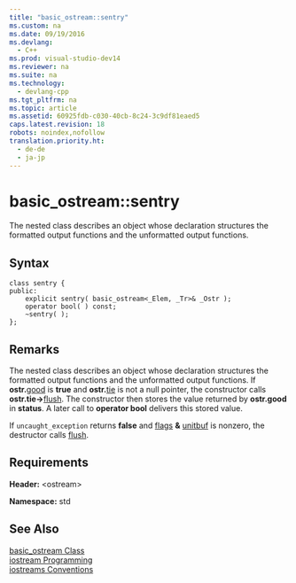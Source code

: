 ```yaml
---
title: "basic_ostream::sentry"
ms.custom: na
ms.date: 09/19/2016
ms.devlang: 
  - C++
ms.prod: visual-studio-dev14
ms.reviewer: na
ms.suite: na
ms.technology: 
  - devlang-cpp
ms.tgt_pltfrm: na
ms.topic: article
ms.assetid: 60925fdb-c030-40cb-8c24-3c9df81eaed5
caps.latest.revision: 18
robots: noindex,nofollow
translation.priority.ht: 
  - de-de
  - ja-jp
---
```

# basic_ostream::sentry
The nested class describes an object whose declaration structures the formatted output functions and the unformatted output functions.  
  
## Syntax  
  
```  
class sentry {  
public:  
    explicit sentry( basic_ostream<_Elem, _Tr>& _Ostr );  
    operator bool( ) const;  
    ~sentry( );  
};  
```  
  
## Remarks  
 The nested class describes an object whose declaration structures the formatted output functions and the unformatted output functions. If **ostr.**[good](../vs140/basic_ios--good.md) is **true** and **ostr.**[tie](../vs140/basic_ios--tie.md) is not a null pointer, the constructor calls **ostr.tie->**[flush](../vs140/basic_ostream--flush.md). The constructor then stores the value returned by **ostr.good** in **status**. A later call to **operator bool** delivers this stored value.  
  
 If `uncaught_exception` returns **false** and [flags](../vs140/ios_base--flags.md) **&** [unitbuf](../vs140/unitbuf.md) is nonzero, the destructor calls [flush](../vs140/basic_ostream--flush.md).  
  
## Requirements  
 **Header:** <ostream\>  
  
 **Namespace:** std  
  
## See Also  
 [basic_ostream Class](../vs140/basic_ostream-Class.md)   
 [iostream Programming](../vs140/iostream-Programming.md)   
 [iostreams Conventions](../vs140/iostreams-Conventions.md)